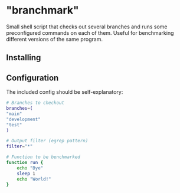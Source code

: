 # "branchmark"

Small shell script that checks out several branches and runs some preconfigured commands
on each of them.
Useful for benchmarking different versions of the same program.

## Installing


## Configuration

The included config should be self-explanatory:

```sh
# Branches to checkout
branches=(
"main"
"development"
"test"
)

# Output filter (egrep pattern)
filter="*"

# Function to be benchmarked
function run {
    echo "Bye"
    sleep 1
    echo "World!"
}
```
